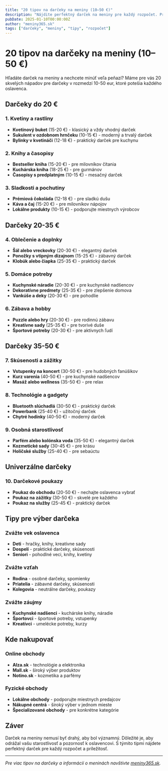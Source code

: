 ```yaml
---
title: "20 tipov na darčeky na meniny (10–50 €)"
description: "Nájdite perfektný darček na meniny pre každý rozpočet. Praktické tipy a nápady pre darčeky od 10 do 50 eur."
pubDate: 2025-01-10T00:00:00Z
author: "meniny365.sk"
tags: ["darčeky", "meniny", "tipy", "rozpočet"]
---
```


# 20 tipov na darčeky na meniny (10–50 €)

Hľadáte darček na meniny a nechcete minúť veľa peňazí? Máme pre vás 20 skvelých nápadov pre darčeky v rozmedzí 10-50 eur, ktoré potešia každého oslavenca.

## Darčeky do 20 €

### 1. Kvetiny a rastliny
- **Kvetinový buket** (15-20 €) - klasický a vždy vhodný darček
- **Sukulent v ozdobnom hrnčeku** (10-15 €) - moderný a trvalý darček
- **Bylinky v kvetináči** (12-18 €) - praktický darček pre kuchynu

### 2. Knihy a časopisy
- **Bestseller kniha** (15-20 €) - pre milovníkov čítania
- **Kuchárska kniha** (18-25 €) - pre gurmánov
- **Časopisy s predplatným** (10-15 €) - mesačný darček

### 3. Sladkosti a pochutiny
- **Prémiová čokoláda** (12-18 €) - pre sladkú dušu
- **Káva a čaj** (15-20 €) - pre milovníkov nápojov
- **Lokálne produkty** (10-15 €) - podporujte miestnych výrobcov

## Darčeky 20-35 €

### 4. Oblečenie a doplnky
- **Šál alebo vreckovky** (20-30 €) - elegantný darček
- **Ponožky s vtipným dizajnom** (15-25 €) - zábavný darček
- **Klobúk alebo čiapka** (25-35 €) - praktický darček

### 5. Domáce potreby
- **Kuchynské náradie** (20-30 €) - pre kuchynské nadšencov
- **Dekoratívne predmety** (25-35 €) - pre zlepšenie domova
- **Vankúše a deky** (20-30 €) - pre pohodlie

### 6. Zábava a hobby
- **Puzzle alebo hry** (20-30 €) - pre rodinnú zábavu
- **Kreatívne sady** (25-35 €) - pre tvorivé duše
- **Športové potreby** (20-30 €) - pre aktívnych ľudí

## Darčeky 35-50 €

### 7. Skúsenosti a zážitky
- **Vstupenky na koncert** (30-50 €) - pre hudobných fanúšikov
- **Kurz varenia** (40-50 €) - pre kuchynské nadšencov
- **Masáž alebo wellness** (35-50 €) - pre relax

### 8. Technológie a gadgety
- **Bluetooth slúchadlá** (30-50 €) - praktický darček
- **Powerbank** (25-40 €) - užitočný darček
- **Chytré hodinky** (40-50 €) - moderný darček

### 9. Osobná starostlivosť
- **Parfém alebo kolónska voda** (35-50 €) - elegantný darček
- **Kozmetické sady** (30-45 €) - pre krásu
- **Holičské služby** (25-40 €) - pre sebaúctu

## Univerzálne darčeky

### 10. Darčekové poukazy
- **Poukaz do obchodu** (20-50 €) - nechajte oslavenca vybrať
- **Poukaz na zážitky** (30-50 €) - skvelé pre každého
- **Poukaz na služby** (25-45 €) - praktický darček

## Tipy pre výber darčeka

### Zvážte vek oslavenca
- **Deti** - hračky, knihy, kreatívne sady
- **Dospelí** - praktické darčeky, skúsenosti
- **Seniori** - pohodlné veci, knihy, kvetiny

### Zvážte vzťah
- **Rodina** - osobné darčeky, spomienky
- **Priatelia** - zábavné darčeky, skúsenosti
- **Kolegovia** - neutrálne darčeky, poukazy

### Zvážte záujmy
- **Kuchynské nadšenci** - kuchárske knihy, náradie
- **Športovci** - športové potreby, vstupenky
- **Kreatívci** - umelécke potreby, kurzy

## Kde nakupovať

### Online obchody
- **Alza.sk** - technológie a elektronika
- **Mall.sk** - široký výber produktov
- **Notino.sk** - kozmetika a parfémy

### Fyzické obchody
- **Lokálne obchody** - podporujte miestnych predajcov
- **Nákupné centrá** - široký výber v jednom mieste
- **Špecializované obchody** - pre konkrétne kategórie

## Záver

Darček na meniny nemusí byť drahý, aby bol významný. Dôležité je, aby odrážal vašu starostlivosť a pozornosť k oslavencovi. S týmito tipmi nájdete perfektný darček pre každý rozpočet a príležitosť.

---

*Pre viac tipov na darčeky a informácií o meninách navštívte [meniny365.sk](https://meniny365.sk/sk).*

